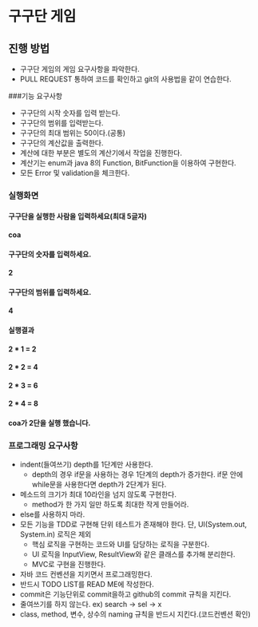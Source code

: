 # 구구단 게임
## 진행 방법
* 구구단 게임의 게임 요구사항을 파악한다.
* PULL REQUEST 통하여 코드를 확인하고 git의 사용법을 같이 연습한다.

###기능 요구사항
* 구구단의 시작 숫자를 입력 받는다.
* 구구단의 범위를 입력받는다.
* 구구단의 최대 범위는 50이다.(공통)
* 구구단의 계산값을 출력한다.
* 계산에 대한 부분은 별도의 계산기에서 작업을 진행한다.
* 계산기는 enum과 java 8의 Function, BitFunction을 이용하여 구현한다.
* 모든 Error 및 validation을 체크한다.

### 실행화면
#### 구구단을 실행한 사람을 입력하세요(최대 5글자)
#### coa
#### 구구단의 숫자를 입력하세요.
#### 2
#### 구구단의 범위를 입력하세요.
#### 4
#### 실행결과
#### 2 * 1 = 2
#### 2 * 2 = 4
#### 2 * 3 = 6
#### 2 * 4 = 8
#### coa가  2단을 실행 했습니다.
### 프로그래밍 요구사항
* indent(들여쓰기) depth를 1단계만 사용한다.
  * depth의 경우 if문을 사용하는 경우 1단계의 depth가 증가한다. if문 안에 while문을 사용한다면 depth가 2단계가 된다.
* 메소드의 크기가 최대 10라인을 넘지 않도록 구현한다.
  * method가 한 가지 일만 하도록 최대한 작게 만들어라.
* else를 사용하지 마라.
* 모든 기능을 TDD로 구현해 단위 테스트가 존재해야 한다. 단, UI(System.out, System.in) 로직은 제외
  * 핵심 로직을 구현하는 코드와 UI를 담당하는 로직을 구분한다.
  * UI 로직을 InputView, ResultView와 같은 클래스를 추가해 분리한다.
  * MVC로 구현을 진행한다.
* 자바 코드 컨벤션을 지키면서 프로그래밍한다.
* 반드시 TODO LIST를 READ ME에 작성한다.
* commit은 기능단위로 commit을하고 github의 commit 규칙을 지킨다.
* 줄여쓰기를 하지 않는다. ex) search -> sel -> x
* class, method, 변수, 상수의 naming 규칙을 반드시 지킨다.(코드컨벤션 확인)

